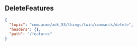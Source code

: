 ## DeleteFeatures

```json
{
  "topic": "com.acme/xdk_53/things/twin/commands/delete",
  "headers": {},
  "path": "/features"
}
```
